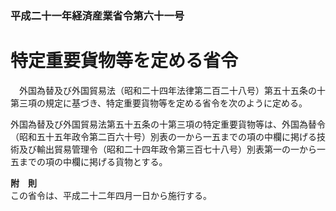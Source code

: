 ### 平成二十一年経済産業省令第六十一号  
# 特定重要貨物等を定める省令  
　外国為替及び外国貿易法（昭和二十四年法律第二百二十八号）第五十五条の十第三項の規定に基づき、特定重要貨物等を定める省令を次のように定める。  
  
外国為替及び外国貿易法第五十五条の十第三項の特定重要貨物等は、外国為替令（昭和五十五年政令第二百六十号）別表の一から一五までの項の中欄に掲げる技術及び輸出貿易管理令（昭和二十四年政令第三百七十八号）別表第一の一から一五までの項の中欄に掲げる貨物とする。  
  
**附　則**  
この省令は、平成二十二年四月一日から施行する。  
  
